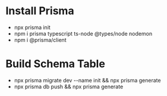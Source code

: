 # Install Prisma

-  npx prisma init
-  npm i prisma typescript ts-node @types/node nodemon
-  npm i @prisma/client

# Build Schema Table

-  npx prisma migrate dev --name init && npx prisma generate <!-- Migrate The Current Tables With The New Model Tables -->
-  npx prisma db push && npx prisma generate <!-- Delete The Previous Tables, And Regenerate New Tables With The New Models -->
